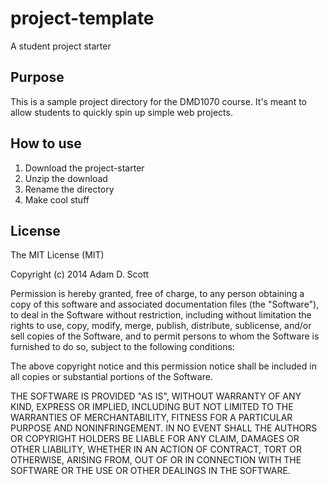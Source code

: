project-template
================

A student project starter

## Purpose

This is a sample project directory for the DMD1070 course. It's meant to allow students to quickly spin up  simple web projects.

## How to use

1. Download the project-starter
2. Unzip the download
3. Rename the directory
4. Make cool stuff

## License

The MIT License (MIT)

Copyright (c) 2014 Adam D. Scott

Permission is hereby granted, free of charge, to any person obtaining a copy
of this software and associated documentation files (the "Software"), to deal
in the Software without restriction, including without limitation the rights
to use, copy, modify, merge, publish, distribute, sublicense, and/or sell
copies of the Software, and to permit persons to whom the Software is
furnished to do so, subject to the following conditions:

The above copyright notice and this permission notice shall be included in all
copies or substantial portions of the Software.

THE SOFTWARE IS PROVIDED "AS IS", WITHOUT WARRANTY OF ANY KIND, EXPRESS OR
IMPLIED, INCLUDING BUT NOT LIMITED TO THE WARRANTIES OF MERCHANTABILITY,
FITNESS FOR A PARTICULAR PURPOSE AND NONINFRINGEMENT. IN NO EVENT SHALL THE
AUTHORS OR COPYRIGHT HOLDERS BE LIABLE FOR ANY CLAIM, DAMAGES OR OTHER
LIABILITY, WHETHER IN AN ACTION OF CONTRACT, TORT OR OTHERWISE, ARISING FROM,
OUT OF OR IN CONNECTION WITH THE SOFTWARE OR THE USE OR OTHER DEALINGS IN THE
SOFTWARE.